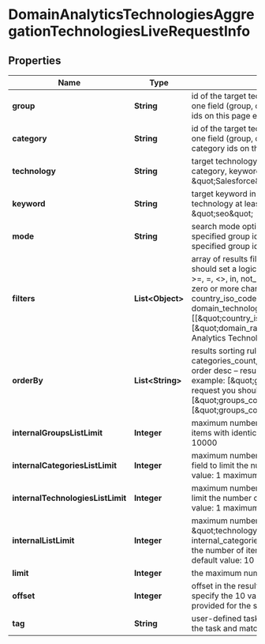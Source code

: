 

# DomainAnalyticsTechnologiesAggregationTechnologiesLiveRequestInfo


## Properties

| Name | Type | Description | Notes |
|------------ | ------------- | ------------- | -------------|
|**group** | **String** | id of the target technology group required field if you don’t specify technology, category  or keyword at least one field (group, category, keyword, technology) must be set you can find the full list of technology group ids on this page example: \&quot;marketing\&quot; |  [optional] |
|**category** | **String** | id of the target technology category required field if you don’t specify group, keyword or technology at least one field (group, category, keyword, technology) must be set you can find the full list of technology category ids on this page example: \&quot;crm\&quot; |  [optional] |
|**technology** | **String** | target technology required field if you don’t specify group, keyword or category at least one field (group, category, keyword, technology) must be set you can find the full list of technologies on this page example: \&quot;Salesforce\&quot; |  [optional] |
|**keyword** | **String** | target keyword in the domain’s meta keywords required field if you don’t specify group, category or technology at least one field (group, category, keyword, technology) must be set UTF-8 encoding example: \&quot;seo\&quot; |  [optional] |
|**mode** | **String** | search mode optional field possible search mode types: as_is – search for results exactly matching the specified group ids, category ids, or technology names entry – search for results matching a part of the specified group ids, category ids, or technology names default value: as_is |  [optional] |
|**filters** | **List&lt;Object&gt;** | array of results filtering parameters optional field you can add several filters at once (8 filters maximum) you should set a logical operator and, or between the conditions the following operators are supported: &lt;, &lt;&#x3D;, &gt;, &gt;&#x3D;, &#x3D;, &lt;&gt;, in, not_in, like,not_like you can use the % operator with like and not_like to match any string of zero or more characters you can use the following parameters to filter the results: domain_rank, last_visited, country_iso_code, language_code, content_language_code Note: all filtering parameters are taken from the domain_technology_item of the domain_technologies endpoint; example: [[\&quot;country_iso_code\&quot;,\&quot;&#x3D;\&quot;,\&quot;US\&quot;], \&quot;and\&quot;, [\&quot;domain_rank\&quot;,\&quot;&gt;\&quot;,800]]for more information about filters, please refer to Domain Analytics Technologies API – Filters |  [optional] |
|**orderBy** | **List&lt;String&gt;** | results sorting rules optional field you can use the following values to sort the results: groups_count, categories_count, technologies_count possible sorting types: asc – results will be sorted in the ascending order desc – results will be sorted in the descending order you should use a comma to set up a sorting type example: [\&quot;groups_count,desc\&quot;] note that you can set no more than three sorting rules in a single request you should use a comma to separate several sorting rules example: [\&quot;groups_count,desc\&quot;,\&quot;technologies_count,desc\&quot;] default value: [\&quot;groups_count,desc\&quot;,\&quot;categories_count,desc\&quot;,\&quot;technologies_count,desc\&quot;] |  [optional] |
|**internalGroupsListLimit** | **Integer** | maximum number of returned technology groups optional field you can use this field to limit the number of items with identical \&quot;group\&quot; in the results default value: 5 minimum value: 1 maximum value: 10000 |  [optional] |
|**internalCategoriesListLimit** | **Integer** | maximum number of returned technology categories within the same group optional field you can use this field to limit the number of items with identical \&quot;category\&quot; in the results default value: 5 minimum value: 1 maximum value: 10000 |  [optional] |
|**internalTechnologiesListLimit** | **Integer** | maximum number of returned technologies within the same category optional field you can use this field to limit the number of items with identical \&quot;technology\&quot; in the results default value: 10 minimum value: 1 maximum value: 10000 |  [optional] |
|**internalListLimit** | **Integer** | maximum number of items with identical \&quot;category\&quot;, \&quot;group\&quot;, and \&quot;technology\&quot; optional field if you use this field, the values specified in internal_groups_list_limit, internal_categories_list_limit and internal_technologies_list_limit will be ignored; you can use this field to limit the number of items with identical \&quot;category\&quot;, \&quot;group\&quot;, or \&quot;technology\&quot; default value: 10 minimum value: 1 maximum value: 10000 |  [optional] |
|**limit** | **Integer** | the maximum number of returned technologies optional field default value: 100 maximum value: 10000 |  [optional] |
|**offset** | **Integer** | offset in the results array of returned domains optional field default value: 0 maximum value: 9999 if you specify the 10 value, the first ten technologies in the results array will be omitted and the data will be provided for the successive technologies |  [optional] |
|**tag** | **String** | user-defined task identifier optional field the character limit is 255 you can use this parameter to identify the task and match it with the result you will find the specified tag value in the data object of the response |  [optional] |



